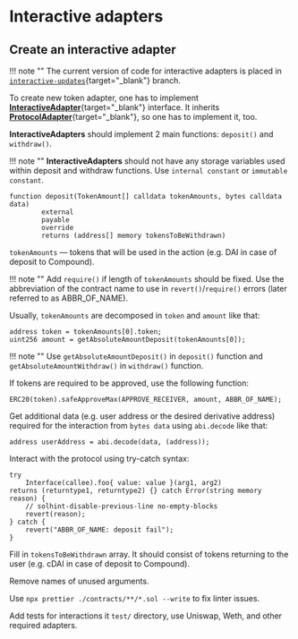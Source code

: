 # Interactive adapters

## Create an interactive adapter

!!! note ""
The current version of code for interactive adapters is placed in [`interactive-updates`](https://github.com/zeriontech/defi-sdk/tree/interactive-updates){target="\_blank"} branch.

To create new token adapter, one has to implement [**InteractiveAdapter**](https://github.com/zeriontech/defi-sdk/blob/interactive-updates/contracts/interactiveAdapters/InteractiveAdapter.sol){target="\_blank"} interface. It inherits [**ProtocolAdapter**](https://github.com/zeriontech/defi-sdk/blob/interactive-updates/contracts/adapters/ProtocolAdapter.sol){target="\_blank"}, so one has to implement it, too.

**InteractiveAdapters** should implement 2 main functions: `deposit()` and `withdraw()`.

!!! note ""
**InteractiveAdapters** should not have any storage variables used within deposit and withdraw functions. Use `internal constant` or `immutable constant`.

```solidity
function deposit(TokenAmount[] calldata tokenAmounts, bytes calldata data)
        external
        payable
        override
        returns (address[] memory tokensToBeWithdrawn)
```

`tokenAmounts` — tokens that will be used in the action \(e.g. DAI in case of deposit to Compound\).

!!! note ""
Add `require()` if length of `tokenAmounts` should be fixed. Use the abbreviation of the contract name to use in `revert()`/`require()` errors \(later referred to as ABBR_OF_NAME\).

Usually, `tokenAmounts` are decomposed in `token` and `amount` like that:

```solidity
address token = tokenAmounts[0].token;
uint256 amount = getAbsoluteAmountDeposit(tokenAmounts[0]);
```

!!! note ""
Use `getAbsoluteAmountDeposit()` in `deposit()` function and `getAbsoluteAmountWithdraw()` in `withdraw()` function.

If tokens are required to be approved, use the following function:

```solidity
ERC20(token).safeApproveMax(APPROVE_RECEIVER, amount, ABBR_OF_NAME);
```

Get additional data \(e.g. user address or the desired derivative address\) required for the interaction from `bytes data` using `abi.decode` like that:

```solidity
address userAddress = abi.decode(data, (address));
```

Interact with the protocol using try-catch syntax:

```solidity
try
    Interface(callee).foo{ value: value }(arg1, arg2)
returns (returntype1, returntype2) {} catch Error(string memory reason) {
    // solhint-disable-previous-line no-empty-blocks
    revert(reason);
} catch {
    revert("ABBR_OF_NAME: deposit fail");
}
```

Fill in `tokensToBeWithdrawn` array. It should consist of tokens returning to the user \(e.g. cDAI in case of deposit to Compound\).

Remove names of unused arguments.

Use `npx prettier ./contracts/**/*.sol --write` to fix linter issues.

Add tests for interactions it `test/` directory, use Uniswap, Weth, and other required adapters.
